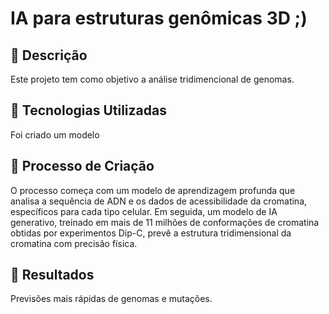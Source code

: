 # IA para estruturas genômicas 3D ;)

## 📒 Descrição
Este projeto tem como objetivo a análise tridimencional de genomas.

## 🤖 Tecnologias Utilizadas
Foi criado um modelo 

## 🧐 Processo de Criação
O processo começa com um modelo de aprendizagem profunda que analisa a sequência de ADN e os dados de acessibilidade da cromatina, específicos para cada tipo celular. Em seguida, um modelo de IA generativo, treinado em mais de 11 milhões de conformações de cromatina obtidas por experimentos Dip-C, prevê a estrutura tridimensional da cromatina com precisão física.

## 🚀 Resultados
Previsões mais rápidas de genomas e mutações.
